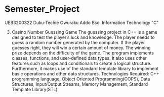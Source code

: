 # Semester_Project
UEB3200322
Duku-Techie Owuraku Addo
Bsc. Information Technology "C"

3. Casino Number Guessing Game
The guessing project in C++ is a game designed to test the player’s luck and 
knowledge. The player needs to guess a random number generated by the 
computer. If the player guesses right, they will win a certain amount of money. 
The winning prize depends on the difficulty of the game. The program 
implements classes, functions, and user-defined data types. It also uses other 
features such as loops and conditionals to create a logical structure. 
Furthermore, it makes use of the standard template library to implement basic 
operations and other data structures.
Technologies Required: C++ programming language, Object Oriented
Programming(OOPS), Data Structures, Input/Output Streams, Memory
Management, Standard Template Library(STL)
